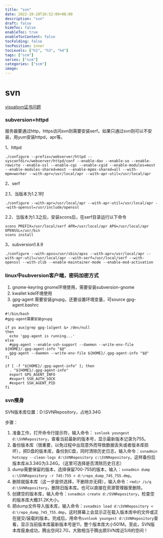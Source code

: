 ```yaml
---
title: "svn"
date: 2022-10-28T16:52:09+08:00
description: "svn"
draft: false
hideToc: false
enableToc: true
enableTocContent: false
tocFolding: false
tocPosition: inner
tocLevels: ["h2", "h3", "h4"]
tags: ["scm"]
series: ["scm"]
categories: ["scm"]
image:
---
```

# svn

[visualsvn证书问题](https://www.visualsvn.com/support/topic/00056/)

### subversion+httpd

服务器要通过http，https访问svn则需要安装serf。如果只通过svn则可以不安装，用yum安装httpd，apr等。

1、httpd

```
./configure --prefix=/webserver/httpd --sysconfdir=/webserver/httpd/conf --enable-dav --enable-so --enable-rewirte --enable-ssl --enable-cgi --enable-cgid --enable-modules=most --enable-modules-shared=most --enable-mpms-shared=all --with-mpm=worker --with-apr=/usr/local/apr --with-apr-util=/usr/local/apr
```

2、serf

2.1、当版本为1.2.1时

```
./configure --with-apr=/usr/local/apr --with-apr-util=/usr/local/apr --with-openssl=/usr/include/openssl
```

2.2、当版本为1.3之后，安装scons后，在serf目录运行以下命令

```
scons PREFIX=/usr/local/serf APR=/usr/local/apr APU=/usr/local/apr OPENSSL=/usr/bin
scons install
```

3、subversion1.8.9

```
./configure --with-apxs=/usr/sbin/apxs --with-apr=/usr/local/apr --with-apr-util=/usr/local/apr --with-serf=/usr/local/serf --with-openssl --with-zlib --enable-maintainer-mode --enable-mod-activation
```

### linux中subversion客户端，密码加密方式

1. gnome-keyring    gnome环境使用，需要安装subversion-gnome
2. kwallet        kde环境使用
3. gpg-agent        需要安装gnupg，还要设置环境变量，可source gpg-agent.bashrc

```
#!/bin/bash
#gpg-agent需要安装gnupg

if ps aux|grep gpg-[a]gent &> /dev/null
then
  echo 'gpg-agent is running...'
else
  #gpg-agent --enable-ssh-support --daemon --write-env-file ${HOME}/.gpg-agent-info "$@"
  gpg-agent --daemon --write-env-file ${HOME}/.gpg-agent-info "$@"
fi

if [ -f "${HOME}/.gpg-agent-info" ]; then
  . "${HOME}/.gpg-agent-info"
  export GPG_AGENT_INFO
  #export SSH_AUTH_SOCK
  #export SSH_AGENT_PID
fi
```

### svn瘦身

SVN版本库位置：D:\SVNRepository，占地3.34G

步骤：

1. 准备工作，打开命令行提示符，输入命令： `svnlook youngest d:\SVNRepository`，查看当前最新的版本号，显示最新版本记录为755。
2. 备份版本库（很重要，以免过程中出现意外而导致数据丢失或者版本库损坏），把D盘的版本库，备份到C盘，同时清除历史日志，输入命令：`svnadmin hotcopy --clean-logs d:\SVNRepository c:\SVNRepository`，这样备份后版本库从3.34G为3.24G。（这里可选择是否清除历史日志）
3. dump需要保留的版本，选择保留700-755的版本，输入：`svnadmin dump c:\SVNRepository -r 745:755 > d:\repo_dump_745_755.dmp`。
4. 删除就版本库（这一步是供选择，不删除亦无碍），输入命令：`rmdir /s/q d:\SVNRepository`，删除旧版本库。也可以直接在资源管理器里删除。
5. 创建空的版本库，输入命令：`svnadmin create d:/SVNRepository`，检查空的版本库大概31.2K大小。
6. 把dump文件导入版本库，输入命令：`svnadmin load d:\SVNRepository < d:\repo_dump_745_755.dmp`，这时屏幕上会显示正在载入版本库中的文件或正在提交/装载的版本。完成后，用命令`svnlook youngest d:\SVNRepository`查看，显示当前版本库最新版本号是11，整个版本库大小501M。至此，SVN版本库瘦身成功，腾出空间2.7G，大致相当于腾出原SVN库近5/6的空间！



